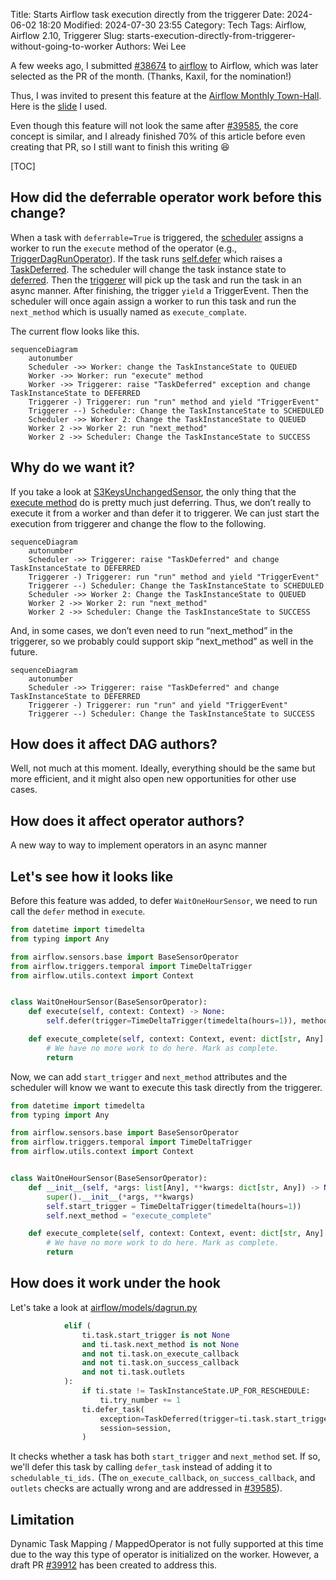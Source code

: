 Title: Starts Airflow task execution directly from the triggerer
Date: 2024-06-02 18:20
Modified: 2024-07-30 23:55
Category: Tech
Tags: Airflow, Airflow 2.10, Triggerer
Slug: starts-execution-directly-from-triggerer-without-going-to-worker
Authors: Wei Lee

A few weeks ago, I submitted [#38674](https://github.com/apache/airflow/pull/38674) to [airflow](https://github.com/apache/airflow) to Airflow, which was later selected as the PR of the month. (Thanks, Kaxil, for the nomination!)

<!--more-->

Thus, I was invited to present this feature at the  [Airflow Monthly Town-Hall](https://astronomer.zoom.us/meeting/register/tZYqcOqhpjkqHdWPk_L11pHpUVLRHB4uYBSv#/registration). Here is the [slide](https://speakerdeck.com/leew/starts-airflow-task-execution-directly-from-the-triggerer) I used.

Even though this feature will not look the same after [#39585](https://github.com/apache/airflow/pull/39585), the core concept is similar, and I already finished 70% of this article before even creating that PR, so I still want to finish this writing 😆

[TOC]

## How did the deferrable operator work before this change?

When a task with `deferrable=True` is triggered, the [scheduler](https://airflow.apache.org/docs/apache-airflow/2.9.1/administration-and-deployment/scheduler.html) assigns a worker to run the `execute` method of the operator (e.g., [TriggerDagRunOperator](https://github.com/apache/airflow/blob/2d53c1089f78d8d1416f51af60e1e0354781c661/airflow/operators/trigger_dagrun.py#L73)). If the task runs [self.defer](https://github.com/apache/airflow/blob/2d53c1089f78d8d1416f51af60e1e0354781c661/airflow/operators/trigger_dagrun.py#L211) which raises a [TaskDeferred](https://github.com/apache/airflow/blob/2d53c1089f78d8d1416f51af60e1e0354781c661/airflow/models/baseoperator.py#L1684). The scheduler will change the task instance state to [deferred](https://github.com/apache/airflow/blob/e299ac91e2fddc709487aaaa4bb24162f77ba615/airflow/utils/state.py#L59C17-L59C25). Then the [triggerer](https://airflow.apache.org/docs/apache-airflow/2.9.1/authoring-and-scheduling/deferring.html) will pick up the task and run the task in an async manner. After finishing, the trigger `yield` a TriggerEvent. Then the scheduler will once again assign a worker to run this task and run the `next_method` which is usually named as `execute_complate`.

The current flow looks like this.

```mermaid
sequenceDiagram
    autonumber
    Scheduler ->> Worker: change the TaskInstanceState to QUEUED
    Worker ->> Worker: run "execute" method
    Worker ->> Triggerer: raise "TaskDeferred" exception and change TaskInstanceState to DEFERRED
    Triggerer -) Triggerer: run "run" method and yield "TriggerEvent"
    Triggerer --) Scheduler: Change the TaskInstanceState to SCHEDULED
    Scheduler ->> Worker 2: Change the TaskInstanceState to QUEUED
    Worker 2 ->> Worker 2: run "next_method"
    Worker 2 ->> Scheduler: Change the TaskInstanceState to SUCCESS
```

## Why do we want it?
If you take a look at [S3KeysUnchangedSensor](https://github.com/apache/airflow/blob/2d53c1089f78d8d1416f51af60e1e0354781c661/airflow/providers/amazon/aws/sensors/s3.py#L346-L367), the only thing that the [execute method](https://github.com/apache/airflow/blob/2d53c1089f78d8d1416f51af60e1e0354781c661/airflow/providers/amazon/aws/sensors/s3.py#L346-L367) do is pretty much just deferring. Thus, we don’t really to execute it from a worker and than defer it to triggerer. We can just start the execution from triggerer and change the flow to the following.

```mermaid
sequenceDiagram
    autonumber
    Scheduler ->> Triggerer: raise "TaskDeferred" and change TaskInstanceState to DEFERRED
    Triggerer -) Triggerer: run "run" method and yield "TriggerEvent"
    Triggerer --) Scheduler: Change the TaskInstanceState to SCHEDULED
    Scheduler ->> Worker 2: Change the TaskInstanceState to QUEUED
    Worker 2 ->> Worker 2: run "next_method"
    Worker 2 ->> Scheduler: Change the TaskInstanceState to SUCCESS
```

And, in some cases, we don’t even need to run “next_method” in the triggerer, so we probably could support skip “next_method” as well in the future.

```mermaid
sequenceDiagram
    autonumber
    Scheduler ->> Triggerer: raise "TaskDeferred" and change TaskInstanceState to DEFERRED
    Triggerer -) Triggerer: run "run" and yield "TriggerEvent"
    Triggerer --) Scheduler: Change the TaskInstanceState to SUCCESS
```

## How does it affect DAG authors?
Well, not much at this moment. Ideally, everything should be the same but more efficient, and it might also open new opportunities for other use cases.

## How does it affect operator authors?
A new way to way to implement operators in an async manner

## Let's see how it looks like

Before this feature was added, to defer `WaitOneHourSensor`, we need to run call the `defer` method in `execute`.

```python
from datetime import timedelta
from typing import Any

from airflow.sensors.base import BaseSensorOperator
from airflow.triggers.temporal import TimeDeltaTrigger
from airflow.utils.context import Context


class WaitOneHourSensor(BaseSensorOperator):
    def execute(self, context: Context) -> None:
        self.defer(trigger=TimeDeltaTrigger(timedelta(hours=1)), method_name="execute_complete")

    def execute_complete(self, context: Context, event: dict[str, Any] | None = None) -> None:
        # We have no more work to do here. Mark as complete.
        return
```

Now, we can add `start_trigger` and `next_method` attributes and the scheduler will know we want to execute this task directly from the triggerer.

```python
from datetime import timedelta
from typing import Any

from airflow.sensors.base import BaseSensorOperator
from airflow.triggers.temporal import TimeDeltaTrigger
from airflow.utils.context import Context


class WaitOneHourSensor(BaseSensorOperator):
    def __init__(self, *args: list[Any], **kwargs: dict[str, Any]) -> None:
        super().__init__(*args, **kwargs)
        self.start_trigger = TimeDeltaTrigger(timedelta(hours=1))
        self.next_method = "execute_complete"

    def execute_complete(self, context: Context, event: dict[str, Any] | None = None) -> None:
        # We have no more work to do here. Mark as complete.
        return
```

## How does it work under the hook

Let's take a look at [airflow/models/dagrun.py](https://github.com/apache/airflow/blob/3d97474a49a00bb6fcd67cf20d470a1fc2861f4f/airflow/models/dagrun.py#L1541-L1553)

```python
            elif (
                ti.task.start_trigger is not None
                and ti.task.next_method is not None
                and not ti.task.on_execute_callback
                and not ti.task.on_success_callback
                and not ti.task.outlets
            ):
                if ti.state != TaskInstanceState.UP_FOR_RESCHEDULE:
                    ti.try_number += 1
                ti.defer_task(
                    exception=TaskDeferred(trigger=ti.task.start_trigger, method_name=ti.task.next_method),
                    session=session,
                )
```

It checks whether a task has both `start_trigger` and `next_method` set. If so, we'll defer this task by calling `defer_task` instead of adding it to `schedulable_ti_ids.` (The `on_execute_callback`, `on_success_callback`, and `outlets` checks are actually wrong and are addressed in [#39585](https://github.com/apache/airflow/pull/39585)).

## Limitation
Dynamic Task Mapping / MappedOperator is not fully supported at this time due to the way this type of operator is initialized on the worker. However, a draft PR [#39912](https://github.com/apache/airflow/pull/39912) has been created to address this.
